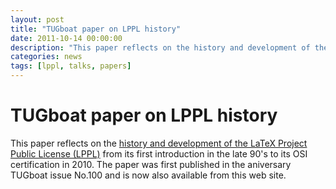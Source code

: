```yaml
---
layout: post
title: "TUGboat paper on LPPL history"
date: 2011-10-14 00:00:00
description: "This paper reflects on the history and development of the LaTeX Project Public License (LPPL) from its first introduction in the late 90's to its OSI certification in 2010."
categories: news
tags: [lppl, talks, papers]
---
```


# TUGboat paper on LPPL history

This paper reflects on the [history and development of the LaTeX Project Public License (LPPL)]({{site.baseurl}}/publications/tb100mittbach-lppl-history.pdf) from its first introduction in the late 90's to its OSI certification in 2010. The paper was first published in the aniversary TUGboat issue No.100 and is now also available from this web site. 
